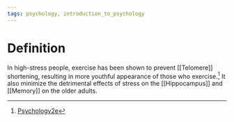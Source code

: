 ```yaml
---
tags: psychology, introduction_to_psychology
---
```


# Definition

In high-stress people, exercise has been shown to prevent [[Telomere]] shortening, resulting in more youthful appearance of those who exercise.[^1] It also minimize the detrimental effects of stress on the [[Hippocampus]] and [[Memory]] on the older adults.

[^1]: [Psychology2e](zotero://open-pdf/library/items/SSTBV7L5?page=532)